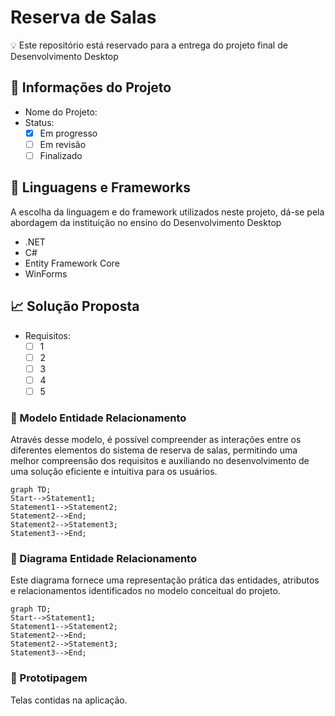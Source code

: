 # Reserva de Salas

:bulb: Este repositório está reservado para a entrega do projeto final de Desenvolvimento Desktop

## :beginner: Informações do Projeto

- Nome do Projeto:
- Status: 
    - [x] Em progresso
    - [ ] Em revisão
    - [ ] Finalizado

## :triangular_flag_on_post: Linguagens e Frameworks

A escolha da linguagem e do framework utilizados neste projeto, dá-se pela abordagem da instituição no ensino do Desenvolvimento Desktop

- .NET
- C#
- Entity Framework Core
- WinForms

## 📈  Solução Proposta

- Requisitos:
    - [ ] 1
    - [ ] 2
    - [ ] 3
    - [ ] 4
    - [ ] 5

### :small_blue_diamond: Modelo Entidade Relacionamento

Através desse modelo, é possível compreender as interações entre os diferentes elementos do sistema de reserva de salas, permitindo uma melhor compreensão dos requisitos e auxiliando no desenvolvimento de uma solução eficiente e intuitiva para os usuários.

``` mermaid
graph TD;
Start-->Statement1;
Statement1-->Statement2;
Statement2-->End;
Statement2-->Statement3;
Statement3-->End;
```

### :small_blue_diamond: Diagrama Entidade Relacionamento
Este diagrama fornece uma representação prática das entidades, atributos e relacionamentos identificados no modelo conceitual do projeto.

``` mermaid
graph TD;
Start-->Statement1;
Statement1-->Statement2;
Statement2-->End;
Statement2-->Statement3;
Statement3-->End;
```

### :small_blue_diamond: Prototipagem
Telas contidas na aplicação.
